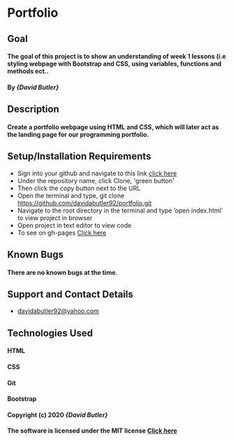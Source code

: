# Portfolio

## Goal

#### The goal of this project is to show an understanding of week 1 lessons (i.e styling webpage with Bootstrap and CSS, using variables, functions and methods ect..
#### By _**{David Butler}**_

## Description
#### Create a portfolio webpage using HTML and CSS, which will later act as the landing page for our programming portfolio.

## Setup/Installation Requirements
* Sign into your github and navigate to this link [click here](https://github.com/davidabutler92/portfolio.git) 
* Under the repository name, click Clone, 'green button'
* Then click the copy button next to the URL
* Open the terminal and type, git clone https://github.com/davidabutler92/portfolio.git
* Navigate to the root directory in the terminal and type ‘open index.html’ to view project in browser
* Open project in text editor to view code
* To see on gh-pages [Click here](https://davidabutler92.github.io/portfolio/)  


## Known Bugs 
#### There are no known bugs at the time.

## Support and Contact Details
* davidabutler92@yahoo.com

## Technologies Used 
#### HTML
#### CSS
#### Git 
#### Bootstrap

#### Copyright (c) 2020 **_{David Butler}_**
#### The software is licensed under the MIT license [Click here](LICENSE.md)
